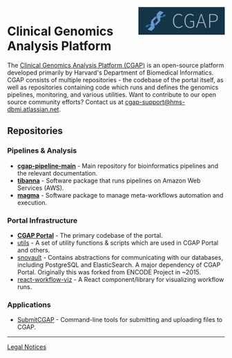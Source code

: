 <img src="https://github.com/dbmi-bgm/cgap-pipeline/blob/master/docs/images/cgap_logo.png" width="200" align="right">

# Clinical Genomics Analysis Platform

The [Clinical Genomics Analysis Platform (CGAP)](https://cgap.hms.harvard.edu) is an open-source platform developed primarily by Harvard's Department of Biomedical Informatics. CGAP consists of multiple repositories - the codebase of the portal itself, as well as repositories containing code which runs and defines the genomics pipelines, monitoring, and various utilities. Want to contribute to our open source community efforts? Contact us at cgap-support@hms-dbmi.atlassian.net.

## Repositories


### Pipelines & Analysis


- **[cgap-pipeline-main](https://github.com/dbmi-bgm/cgap-pipeline-main)** - Main repository for bioinformatics pipelines and the relevant documentation.
- **[tibanna](https://github.com/4dn-dcic/tibanna)** - Software package that runs pipelines on Amazon Web Services (AWS).
- **[magma](https://github.com/dbmi-bgm/magma)** - Software package to manage meta-workflows automation and execution.

### Portal Infrastructure

- **[CGAP Portal](https://github.com/dbmi-bgm/cgap-portal)** - The primary codebase of the portal.
- [utils](https://github.com/4dn-dcic/utils) - A set of utility functions & scripts which are used in CGAP Portal and others.
- [snovault](https://github.com/4dn-dcic/snovault) - Contains abstractions for communicating with our databases, including PostgreSQL and ElasticSearch. A major dependency of CGAP Portal. Originally this was forked from ENCODE Project in ~2015.
- [react-workflow-viz](https://github.com/4dn-dcic/react-workflow-viz) - A React component/library for visualizing workflow runs.

### Applications
- [SubmitCGAP](https://github.com/dbmi-bgm/SubmitCGAP) - Command-line tools for submitting and uploading files to CGAP.

----

[Legal Notices](https://cgap.hms.harvard.edu/legal)
